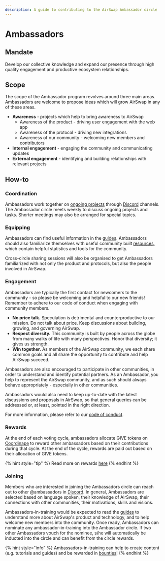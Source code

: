 ```yaml
---
description: A guide to contributing to the AirSwap Ambassador circle
---
```


# Ambassadors

## Mandate

Develop our collective knowledge and expand our presence through high quality engagement and productive ecosystem relationships.

## Scope

The scope of the Ambassador program revolves around three main areas. Ambassadors are welcome to propose ideas which will grow AirSwap in any of these areas.

* **Awareness** - projects which help to bring awareness to AirSwap
    * Awareness of the product - driving user engagement with the web app
    * Awareness of the protocol - driving new integrations
    * Awareness of our community - welcoming new members and contributors
* **Internal engagement** - engaging the community and communicating updates
* **External engagement** - identifying and building relationships with relevant projects


## How-to

### Coordination

Ambassadors work together on [ongoing projects](https://github.com/airswap/airswap-growth/projects/1) through [Discord](https://chat.airswap.io) channels. The Ambassador circle meets weekly to discuss ongoing projects and tasks. Shorter meetings may also be arranged for special topics. 

### Equipping

Ambassadors can find useful information in the [guides](https://about.airswap.io). Ambassadors should also familiarize themselves with useful community built [resources](../../resources.md), which contain helpful statistics and tools for the community.

Cross-circle sharing sessions will also be organised to get Ambassadors familiarized with not only the product and protocols, but also the people involved in AirSwap.

### Engagement

Ambassadors are typically the first contact for newcomers to the community - so please be welcoming and helpful to our new friends! Remember to adhere to our code of conduct when engaging with community members.

* **No price talk.** Speculation is detrimental and counterproductive to our mission. Do not talk about price. Keep discussions about building, growing, and governing AirSwap.
* **Respect diversity.** This community is built by people across the globe from many walks of life with many perspectives. Honor that diversity; it gives us strength.
* **Win together.** As members of the AirSwap community, we each share common goals and all share the opportunity to contribute and help AirSwap succeed.

Ambassadors are also encouraged to participate in other communities, in order to understand and identify potential partners. As an Ambassador, you help to represent the AirSwap community, and as such should always behave appropriately - especially in other communities.

Ambassadors would also need to keep up-to-date with the latest discussions and proposals in AirSwap, so that general queries can be addressed or, at least, pointed in the right direction. 

For more information, please refer to our [code of conduct](../code-of-conduct.md).

### Rewards

At the end of each voting cycle, ambassadors allocate GIVE tokens on [Coordinape](https://coordinape.com/) to reward other ambassadors based on their contributions during that cycle. At the end of the cycle, rewards are paid out based on their allocation of GIVE tokens.

{% hint style="tip" %}
Read more on rewards [here](rewards.md)
{% endhint %}

### Joining

Members who are interested in joining the Ambassadors circle can reach out to other @ambassadors in [Discord](https://chat.airswap.io). In general, Ambassadors are selected based on language spoken, their knowledge of AirSwap, their connections with other communities, their motivations, skills and visions.

Ambassadors-in-training would be expected to read the [guides](https://about.airswap.io) to understand more about AirSwap's product and technology, and to help welcome new members into the community. Once ready, Ambassadors can nominate any ambassador-in-training into the Ambassador circle. If two other Ambassadors vouch for the nominee, s/he will automatically be inducted into the circle and can benefit from the circle rewards.

{% hint style="info" %}
Ambassadors-in-training can help to create content (e.g. tutorials and guides) and be rewarded in [bounties](../bounties.md)!
{% endhint %}
